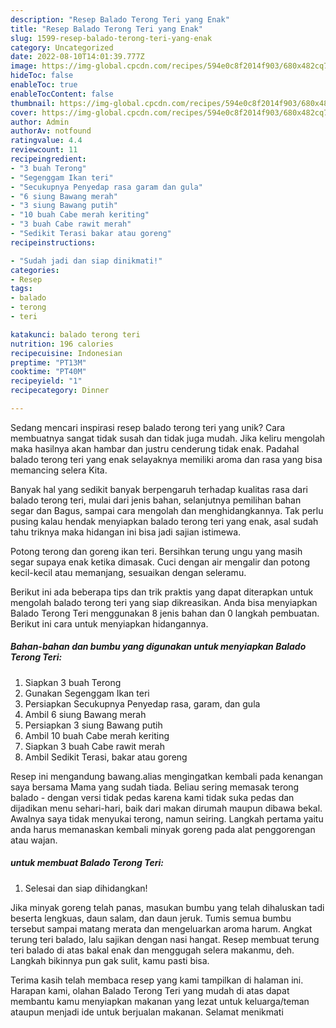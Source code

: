 ```yaml
---
description: "Resep Balado Terong Teri yang Enak"
title: "Resep Balado Terong Teri yang Enak"
slug: 1599-resep-balado-terong-teri-yang-enak
category: Uncategorized
date: 2022-08-10T14:01:39.777Z
image: https://img-global.cpcdn.com/recipes/594e0c8f2014f903/680x482cq70/balado-terong-teri-foto-resep-utama.jpg
hideToc: false
enableToc: true
enableTocContent: false
thumbnail: https://img-global.cpcdn.com/recipes/594e0c8f2014f903/680x482cq70/balado-terong-teri-foto-resep-utama.jpg
cover: https://img-global.cpcdn.com/recipes/594e0c8f2014f903/680x482cq70/balado-terong-teri-foto-resep-utama.jpg
author: Admin
authorAv: notfound
ratingvalue: 4.4
reviewcount: 11
recipeingredient:
- "3 buah Terong"
- "Segenggam Ikan teri"
- "Secukupnya Penyedap rasa garam dan gula"
- "6 siung Bawang merah"
- "3 siung Bawang putih"
- "10 buah Cabe merah keriting"
- "3 buah Cabe rawit merah"
- "Sedikit Terasi bakar atau goreng"
recipeinstructions:

- "Sudah jadi dan siap dinikmati!"
categories:
- Resep
tags:
- balado
- terong
- teri

katakunci: balado terong teri 
nutrition: 196 calories
recipecuisine: Indonesian
preptime: "PT13M"
cooktime: "PT40M"
recipeyield: "1"
recipecategory: Dinner

---
```





Sedang mencari inspirasi resep balado terong teri yang unik? Cara membuatnya sangat tidak susah dan tidak juga mudah. Jika keliru mengolah maka hasilnya akan hambar dan justru cenderung tidak enak. Padahal balado terong teri yang enak selayaknya memiliki aroma dan rasa yang bisa memancing selera Kita.





Banyak hal yang sedikit banyak berpengaruh terhadap kualitas rasa dari balado terong teri, mulai dari jenis bahan, selanjutnya pemilihan bahan segar dan Bagus, sampai cara mengolah dan menghidangkannya. Tak perlu pusing kalau hendak menyiapkan balado terong teri yang enak,      asal sudah tahu triknya maka hidangan ini bisa jadi sajian istimewa.














Potong terong dan goreng ikan teri. Bersihkan terung ungu yang masih segar supaya enak ketika dimasak. Cuci dengan air mengalir dan potong kecil-kecil atau memanjang, sesuaikan dengan seleramu.






Berikut ini ada beberapa tips dan trik praktis yang dapat diterapkan untuk mengolah balado terong teri yang siap dikreasikan. Anda bisa menyiapkan Balado Terong Teri menggunakan 8 jenis bahan dan 0 langkah pembuatan. Berikut ini cara untuk menyiapkan hidangannya.

<!--inarticleads1-->

##### Bahan-bahan dan bumbu yang digunakan untuk menyiapkan Balado Terong Teri:

1. Siapkan 3 buah Terong
1. Gunakan Segenggam Ikan teri
1. Persiapkan Secukupnya Penyedap rasa, garam, dan gula
1. Ambil 6 siung Bawang merah
1. Persiapkan 3 siung Bawang putih
1. Ambil 10 buah Cabe merah keriting
1. Siapkan 3 buah Cabe rawit merah
1. Ambil Sedikit Terasi, bakar atau goreng


Resep ini mengandung bawang.alias mengingatkan kembali pada kenangan saya bersama Mama yang sudah tiada. Beliau sering memasak terong balado - dengan versi tidak pedas karena kami tidak suka pedas dan dijadikan menu sehari-hari, baik dari makan dirumah maupun dibawa bekal. Awalnya saya tidak menyukai terong, namun seiring. Langkah pertama yaitu anda harus memanaskan kembali minyak goreng pada alat penggorengan atau wajan. 

<!--inarticleads2-->

#####  untuk membuat Balado Terong Teri:


1. Selesai dan siap dihidangkan!

Jika minyak goreng telah panas, masukan bumbu yang telah dihaluskan tadi beserta lengkuas, daun salam, dan daun jeruk. Tumis semua bumbu tersebut sampai matang merata dan mengeluarkan aroma harum. Angkat terung teri balado, lalu sajikan dengan nasi hangat. Resep membuat terung teri balado di atas bakal enak dan menggugah selera makanmu, deh. Langkah bikinnya pun gak sulit, kamu pasti bisa. 

Terima kasih telah membaca resep yang kami tampilkan di halaman ini. Harapan kami, olahan Balado Terong Teri yang mudah di atas dapat membantu kamu menyiapkan makanan yang lezat untuk keluarga/teman ataupun menjadi ide untuk berjualan makanan. Selamat menikmati
